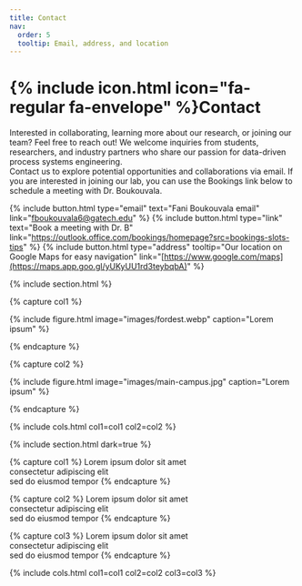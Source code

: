 ```yaml
---
title: Contact
nav:
  order: 5
  tooltip: Email, address, and location
---
```


# {% include icon.html icon="fa-regular fa-envelope" %}Contact

Interested in collaborating, learning more about our research, or joining our team? Feel free to reach out! We welcome inquiries from students, researchers, and industry partners who share our passion for data-driven process systems engineering. 
<br> 
Contact us to explore potential opportunities and collaborations via email. If you are interested in joining our lab, you can use the Bookings link below to schedule a meeting with Dr. Boukouvala.

{%
  include button.html
  type="email"
  text="Fani Boukouvala email"
  link="fboukouvala6@gatech.edu"
%}
{%
  include button.html
  type="link"
  text="Book a meeting with Dr. B"
  link="https://outlook.office.com/bookings/homepage?src=bookings-slots-tips"
%}
{%
  include button.html
  type="address"
  tooltip="Our location on Google Maps for easy navigation"
  link="[https://www.google.com/maps](https://maps.app.goo.gl/yUKyUU1rd3teybqbA)"
%}

{% include section.html %}

{% capture col1 %}

{%
  include figure.html
  image="images/fordest.webp"
  caption="Lorem ipsum"
%}

{% endcapture %}

{% capture col2 %}

{%
  include figure.html
  image="images/main-campus.jpg"
  caption="Lorem ipsum"
%}

{% endcapture %}

{% include cols.html col1=col1 col2=col2 %}

{% include section.html dark=true %}

{% capture col1 %}
Lorem ipsum dolor sit amet  
consectetur adipiscing elit  
sed do eiusmod tempor
{% endcapture %}

{% capture col2 %}
Lorem ipsum dolor sit amet  
consectetur adipiscing elit  
sed do eiusmod tempor
{% endcapture %}

{% capture col3 %}
Lorem ipsum dolor sit amet  
consectetur adipiscing elit  
sed do eiusmod tempor
{% endcapture %}

{% include cols.html col1=col1 col2=col2 col3=col3 %}
